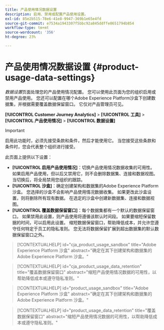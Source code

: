 ```yaml
---
title: 产品使用情况数据设置
description: 启用、禁用或配置产品使用设置。
exl-id: 85e2b515-78e6-41e8-9947-369b1e65e4fd
source-git-commit: e7534a1943307f5bbc92a845ddffe0651794b854
workflow-type: tm+mt
source-wordcount: '356'
ht-degree: 23%

---
```


# 产品使用情况数据设置 {#product-usage-data-settings}

_数据设置_&#x200B;页面处理您的产品使用情况配置。 您可以使用此页面为您的组织启用或禁用产品使用。 您还可以配置在哪个Adobe Experience Platform沙盒下创建数据集，并根据需要覆盖数据保留窗口。 它仅对产品管理员可见。

**[!UICONTROL Customer Journey Analytics]** > **[!UICONTROL 工具]** > **[!UICONTROL 产品使用情况]** > **[!UICONTROL 数据设置]**

>[!IMPORTANT]
>启用此功能时，必须先接受条款和条件，然后才能使用它。 当您接受这些条款和条件时，您会代表整个组织进行接受。

此页面上提供以下设置：

* **[!UICONTROL 启用产品使用情况]**：切换产品使用情况数据收集的可用性。 如果启用产品使用，但以后又禁用它，则不会删除数据集、连接和数据视图。 当切换后，将全局禁用您组织的跟踪。
* **[!UICONTROL 沙盒]**：确定创建架构和数据集的Adobe Experience Platform沙盒。 您选择的沙盒不会影响产品使用情况数据收集。 如果更改此沙盒设置，则将删除所有现有数据。 在选定的沙盒中创建新数据集、连接和数据视图。
* **[!UICONTROL 覆盖数据保留窗口]**：每个数据集都有一个默认的数据保留窗口。 如果禁用此设置，则产品使用将遵循该默认时间段。 如果要缩短保留数据的时间，可以启用此设置。 缩短数据保留窗口，帮助降低成本，并允许您遵守任何特定于员工的隐私准则。 您无法将数据保留扩展到超出数据集的默认数据保留窗口之外。

>[!CONTEXTUALHELP]
>id="cja_product_usage_sandbox"
>title="Adobe Experience Platform 沙盒"
>abstract="确定在其下创建架构和数据集的 Adobe Experience Platform 沙盒。"

>[!CONTEXTUALHELP]
>id="cja_product_usage_data_retention"
>title="覆盖数据保留窗口"
>abstract="缩短产品使用情况数据的可用性，以帮助降低成本或遵守隐私准则。"

>[!CONTEXTUALHELP]
>id="product_usage_sandbox"
>title="Adobe Experience Platform 沙盒"
>abstract="确定在其下创建架构和数据集的 Adobe Experience Platform 沙盒。"

>[!CONTEXTUALHELP]
>id="product_usage_data_retention"
>title="覆盖数据保留窗口"
>abstract="缩短产品使用情况数据的可用性，以帮助降低成本或遵守隐私准则。"
